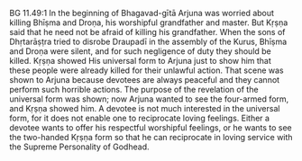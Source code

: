 BG 11.49:1	In the beginning of Bhagavad-gītā Arjuna was worried about killing Bhīṣma and Droṇa, his worshipful grandfather and master. But Kṛṣṇa said that he need not be afraid of killing his grandfather. When the sons of Dhṛtarāṣṭra tried to disrobe Draupadī in the assembly of the Kurus, Bhīṣma and Droṇa were silent, and for such negligence of duty they should be killed. Kṛṣṇa showed His universal form to Arjuna just to show him that these people were already killed for their unlawful action. That scene was shown to Arjuna because devotees are always peaceful and they cannot perform such horrible actions. The purpose of the revelation of the universal form was shown; now Arjuna wanted to see the four-armed form, and Kṛṣṇa showed him. A devotee is not much interested in the universal form, for it does not enable one to reciprocate loving feelings. Either a devotee wants to offer his respectful worshipful feelings, or he wants to see the two-handed Kṛṣṇa form so that he can reciprocate in loving service with the Supreme Personality of Godhead.